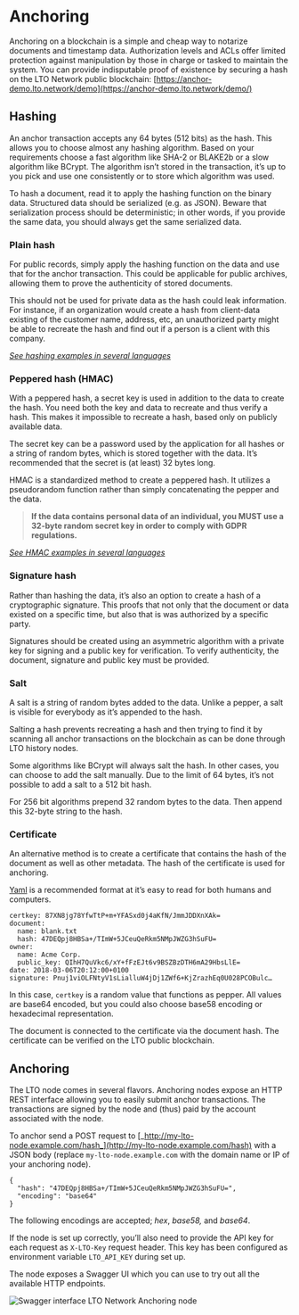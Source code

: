 # Anchoring

Anchoring on a blockchain is a simple and cheap way to notarize documents and timestamp data. Authorization levels and ACLs offer limited protection against manipulation by those in charge or tasked to maintain the system. You can provide indisputable proof of existence by securing a hash on the LTO Network public blockchain: [https://anchor-demo.lto.network/demo](https://anchor-demo.lto.network/demo/)

## Hashing

An anchor transaction accepts any 64 bytes \(512 bits\) as the hash. This allows you to choose almost any hashing algorithm. Based on your requirements choose a fast algorithm like SHA-2 or BLAKE2b or a slow algorithm like BCrypt. The algorithm isn’t stored in the transaction, it’s up to you pick and use one consistently or to store which algorithm was used.

To hash a document, read it to apply the hashing function on the binary data. Structured data should be serialized \(e.g. as JSON\). Beware that serialization process should be deterministic; in other words, if you provide the same data, you should always get the same serialized data.

### **Plain hash**

For public records, simply apply the hashing function on the data and use that for the anchor transaction. This could be applicable for public archives, allowing them to prove the authenticity of stored documents.

This should not be used for private data as the hash could leak information. For instance, if an organization would create a hash from client-data existing of the customer name, address, etc, an unauthorized party might be able to recreate the hash and find out if a person is a client with this company.

[_See hashing examples in several languages_](https://gist.github.com/jasny/2200f68f8109b22e61863466374a5c1d#file-sha256-md)

### **Peppered hash \(HMAC\)**

With a peppered hash, a secret key is used in addition to the data to create the hash. You need both the key and data to recreate and thus verify a hash. This makes it impossible to recreate a hash, based only on publicly available data.

The secret key can be a password used by the application for all hashes or a string of random bytes, which is stored together with the data. It’s recommended that the secret is \(at least\) 32 bytes long.

HMAC is a standardized method to create a peppered hash. It utilizes a pseudorandom function rather than simply concatenating the pepper and the data.

> **If the data contains personal data of an individual, you MUST use a 32-byte random secret key in order to comply with GDPR regulations.**

[_See HMAC examples in several languages_](https://gist.github.com/jasny/2200f68f8109b22e61863466374a5c1d#file-sha256-hmac-md)

### **Signature hash**

Rather than hashing the data, it’s also an option to create a hash of a cryptographic signature. This proofs that not only that the document or data existed on a specific time, but also that is was authorized by a specific party.

Signatures should be created using an asymmetric algorithm with a private key for signing and a public key for verification. To verify authenticity, the document, signature and public key must be provided.

### **Salt**

A salt is a string of random bytes added to the data. Unlike a pepper, a salt is visible for everybody as it’s appended to the hash.

Salting a hash prevents recreating a hash and then trying to find it by scanning all anchor transactions on the blockchain as can be done through LTO history nodes.

Some algorithms like BCrypt will always salt the hash. In other cases, you can choose to add the salt manually. Due to the limit of 64 bytes, it’s not possible to add a salt to a 512 bit hash.

For 256 bit algorithms prepend 32 random bytes to the data. Then append this 32-byte string to the hash.

### Certificate

An alternative method is to create a certificate that contains the hash of the document as well as other metadata. The hash of the certificate is used for anchoring.

[Yaml](https://yaml.org/) is a recommended format at it’s easy to read for both humans and computers.

```text
certkey: 87XN8jg78YfwTtP+m+YFASxd0j4aKfN/JmmJDDXnXAk=
document:
  name: blank.txt
  hash: 47DEQpj8HBSa+/TImW+5JCeuQeRkm5NMpJWZG3hSuFU=
owner:
  name: Acme Corp.
  public_key: QIhH7QuVkc6/xY+fFzEJt6v9BSZBzDTH6mA29HbsLlE=
date: 2018-03-06T20:12:00+0100
signature: Pnuj1viOLFNtyV1sLialluW4jDj1ZWf6+KjZrazhEq0U028PCOBulc…
```

In this case, `certkey` is a random value that functions as pepper. All values are base64 encoded, but you could also choose base58 encoding or hexadecimal representation.

The document is connected to the certificate via the document hash. The certificate can be verified on the LTO public blockchain.

## Anchoring

The LTO node comes in several flavors. Anchoring nodes expose an HTTP REST interface allowing you to easily submit anchor transactions. The transactions are signed by the node and \(thus\) paid by the account associated with the node.

To anchor send a POST request to [_http://my-lto-node.example.com/hash_](http://my-lto-node.example.com/hash) with a JSON body \(replace `my-lto-node.example.com` with the domain name or IP of your anchoring node\).

```text
{
  "hash": "47DEQpj8HBSa+/TImW+5JCeuQeRkm5NMpJWZG3hSuFU=",
  "encoding": "base64"
}
```

The following encodings are accepted; _hex_, _base58,_ and _base64_.

If the node is set up correctly, you’ll also need to provide the API key for each request as `X-LTO-Key` request header. This key has been configured as environment variable `LTO_API_KEY` during set up.

The node exposes a Swagger UI which you can use to try out all the available HTTP endpoints.

![Swagger interface LTO Network Anchoring node](https://cdn-images-1.medium.com/max/1600/1*-tuVnK4w9JuAxc5HP2l9Ag.png)

